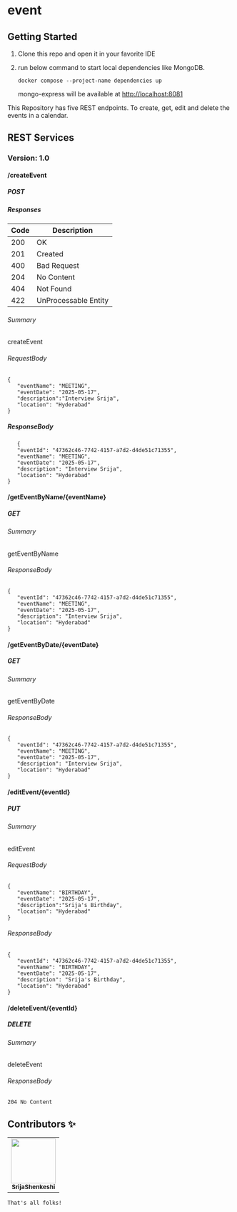 # event

## Getting Started

1. Clone this repo and open it in your favorite IDE

2. run below command to start local dependencies like MongoDB.

    ```shell
    docker compose --project-name dependencies up
    ```
   mongo-express will be available at <http://localhost:8081> <br />
  
This Repository has five REST endpoints. To create, get, edit and delete the events in a calendar.

## REST Services

### Version: 1.0

#### /createEvent

##### POST

##### Responses

| Code | Description       |
|------|-------------------|
| 200  | OK                |
| 201  | Created           |
| 400  | Bad Request       |
| 204  | No Content |
| 404  | Not Found         |
| 422  | UnProcessable Entity |

###### Summary

createEvent

###### RequestBody

 ```shell
{
    "eventName": "MEETING",
    "eventDate": "2025-05-17",
    "description":"Interview Srija",
    "location": "Hyderabad"
}
```

##### ResponseBody

 ```shell
    {
    "eventId": "47362c46-7742-4157-a7d2-d4de51c71355",
    "eventName": "MEETING",
    "eventDate": "2025-05-17",
    "description": "Interview Srija",
    "location": "Hyderabad"
}
   ```

#### /getEventByName/{eventName}

##### GET

###### Summary

getEventByName

###### ResponseBody

 ```shell
{
    "eventId": "47362c46-7742-4157-a7d2-d4de51c71355",
    "eventName": "MEETING",
    "eventDate": "2025-05-17",
    "description": "Interview Srija",
    "location": "Hyderabad"
}
   ```

#### /getEventByDate/{eventDate}

##### GET

###### Summary

getEventByDate

###### ResponseBody

 ```shell
{
    "eventId": "47362c46-7742-4157-a7d2-d4de51c71355",
    "eventName": "MEETING",
    "eventDate": "2025-05-17",
    "description": "Interview Srija",
    "location": "Hyderabad"
}
   ```

#### /editEvent/{eventId}

##### PUT

###### Summary

editEvent

###### RequestBody

 ```shell
{
    "eventName": "BIRTHDAY",
    "eventDate": "2025-05-17",
    "description":"Srija's Birthday",
    "location": "Hyderabad"
}
```

###### ResponseBody

 ```shell
{
    "eventId": "47362c46-7742-4157-a7d2-d4de51c71355",
    "eventName": "BIRTHDAY",
    "eventDate": "2025-05-17",
    "description": "Srija's Birthday",
    "location": "Hyderabad"
}
   ```

#### /deleteEvent/{eventId}

##### DELETE

###### Summary

deleteEvent

###### ResponseBody

 ```shell
204 No Content
```
## Contributors ✨

<!-- ALL-CONTRIBUTORS-LIST:START - Do not remove or modify this section -->
<!-- prettier-ignore-start -->
<!-- markdownlint-disable -->
<table>
  <tr>
    <td align="center"><a href="https://github.com/srija-shenkeshi"><img src="https://avatars.githubusercontent.com/u/98575238?s=400&u=3997d67f470a632951b9dfbbac34301e991e6539&v=4" width="100px;" alt=""/><br /><sub><b>SrijaShenkeshi</b></sub></a><br /></td>
  </tr>
</table>

<!-- markdownlint-restore -->
<!-- prettier-ignore-end -->

<!-- ALL-CONTRIBUTORS-LIST:END -->

    That's all folks! 
